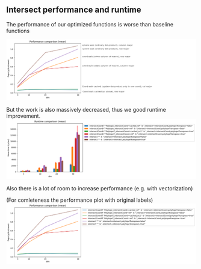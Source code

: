 ## Intersect performance and runtime

The performance of our optimized functions is worse than baseline functions

![intersect_perf_talk](./plots/intersect_perf_talk.png)

But the work is also massively decreased, thus we good runtime improvement. 
![intersect_runtime](./plots/intersect_runtime.png)

Also there is a lot of room to increase performance (e.g. with vectorization)

(For comleteness the performance plot with original labels)
![intersect_perf](./plots/intersect_perf.png)